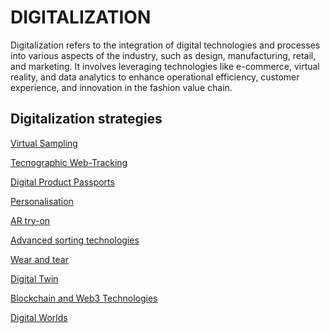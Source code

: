 ﻿# DIGITALIZATION

Digitalization refers to the integration of digital technologies and processes into various aspects of the industry, such as design, manufacturing, retail, and marketing. It involves leveraging technologies like e-commerce, virtual reality, and data analytics to enhance operational efficiency, customer experience, and innovation in the fashion value chain.

## Digitalization strategies

[Virtual Sampling](http://circularloopholes.net/category/digitalization/AR%20try-on.html)

[Tecnographic Web-Tracking](#tecnographic-web-Tracking)

[Digital Product Passports](#digital-product-passports)

[Personalisation](#personalisation)

[AR try-on](#ar-try-on)

[Advanced sorting technologies](#advanced-sorting-technologies)

[Wear and tear](#wear-and-tear)

[Digital Twin](#digital-twin)

[Blockchain and Web3 Technologies](#blockchain-and-web3-technologies)

[Digital Worlds](#digital-worlds)
